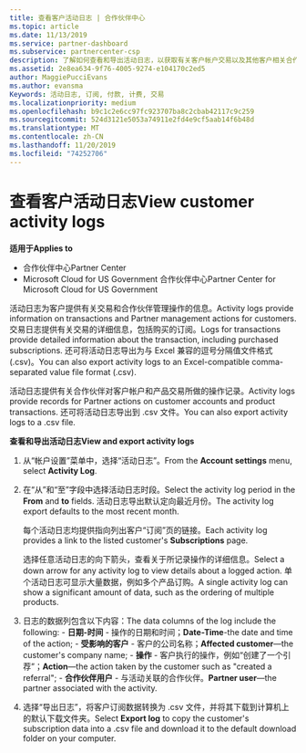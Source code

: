 ```yaml
---
title: 查看客户活动日志 | 合作伙伴中心
ms.topic: article
ms.date: 11/13/2019
ms.service: partner-dashboard
ms.subservice: partnercenter-csp
description: 了解如何查看和导出活动日志，以获取有关客户帐户交易以及其他客户相关合作伙伴管理活动的见解。
ms.assetid: 2e8ea634-9f76-4005-9274-e104170c2ed5
author: MaggiePucciEvans
ms.author: evansma
Keywords: 活动日志, 订阅, 付款, 计费, 交易
ms.localizationpriority: medium
ms.openlocfilehash: b9c1c2e6cc97fc923707ba8c2cbab42117c9c259
ms.sourcegitcommit: 524d3121e5053a74911e2fd4e9cf5aab14f6b48d
ms.translationtype: MT
ms.contentlocale: zh-CN
ms.lasthandoff: 11/20/2019
ms.locfileid: "74252706"
---
```

# <a name="view-customer-activity-logs"></a><span data-ttu-id="dd951-104">查看客户活动日志</span><span class="sxs-lookup"><span data-stu-id="dd951-104">View customer activity logs</span></span>

<span data-ttu-id="dd951-105">**适用于**</span><span class="sxs-lookup"><span data-stu-id="dd951-105">**Applies to**</span></span>

-  <span data-ttu-id="dd951-106">合作伙伴中心</span><span class="sxs-lookup"><span data-stu-id="dd951-106">Partner Center</span></span>
-  <span data-ttu-id="dd951-107">Microsoft Cloud for US Government 合作伙伴中心</span><span class="sxs-lookup"><span data-stu-id="dd951-107">Partner Center for Microsoft Cloud for US Government</span></span>


<span data-ttu-id="dd951-108">活动日志为客户提供有关交易和合作伙伴管理操作的信息。</span><span class="sxs-lookup"><span data-stu-id="dd951-108">Activity logs provide information on transactions and Partner management actions for customers.</span></span> <span data-ttu-id="dd951-109">交易日志提供有关交易的详细信息，包括购买的订阅。</span><span class="sxs-lookup"><span data-stu-id="dd951-109">Logs for transactions provide detailed information about the transaction, including purchased subscriptions.</span></span> <span data-ttu-id="dd951-110">还可将活动日志导出为与 Excel 兼容的逗号分隔值文件格式 (.csv)。</span><span class="sxs-lookup"><span data-stu-id="dd951-110">You can also export activity logs to an Excel-compatible comma-separated value file format (.csv).</span></span>

<span data-ttu-id="dd951-111">活动日志提供有关合作伙伴对客户帐户和产品交易所做的操作记录。</span><span class="sxs-lookup"><span data-stu-id="dd951-111">Activity logs provide records for Partner actions on customer accounts and product transactions.</span></span> <span data-ttu-id="dd951-112">还可将活动日志导出到 .csv 文件。</span><span class="sxs-lookup"><span data-stu-id="dd951-112">You can also export activity logs to a .csv file.</span></span>

<span data-ttu-id="dd951-113">**查看和导出活动日志**</span><span class="sxs-lookup"><span data-stu-id="dd951-113">**View and export activity logs**</span></span>

1.  <span data-ttu-id="dd951-114">从“帐户设置”菜单中，选择“活动日志”。</span><span class="sxs-lookup"><span data-stu-id="dd951-114">From the **Account settings** menu, select **Activity Log**.</span></span>
2.  <span data-ttu-id="dd951-115">在“从”和“至”字段中选择活动日志时段。</span><span class="sxs-lookup"><span data-stu-id="dd951-115">Select the activity log period in the **From** and **to** fields.</span></span> <span data-ttu-id="dd951-116">活动日志导出默认定向最近月份。</span><span class="sxs-lookup"><span data-stu-id="dd951-116">The activity log export defaults to the most recent month.</span></span>

    <span data-ttu-id="dd951-117">每个活动日志均提供指向列出客户“订阅”页的链接。</span><span class="sxs-lookup"><span data-stu-id="dd951-117">Each activity log provides a link to the listed customer's **Subscriptions** page.</span></span>

    <span data-ttu-id="dd951-118">选择任意活动日志的向下箭头，查看关于所记录操作的详细信息。</span><span class="sxs-lookup"><span data-stu-id="dd951-118">Select a down arrow for any activity log to view details about a logged action.</span></span> <span data-ttu-id="dd951-119">单个活动日志可显示大量数据，例如多个产品订购。</span><span class="sxs-lookup"><span data-stu-id="dd951-119">A single activity log can show a significant amount of data, such as the ordering of multiple products.</span></span>

3.   <span data-ttu-id="dd951-120">日志的数据列包含以下内容：</span><span class="sxs-lookup"><span data-stu-id="dd951-120">The data columns of the log include the following:</span></span>
    -   <span data-ttu-id="dd951-121">**日期-时间** - 操作的日期和时间；</span><span class="sxs-lookup"><span data-stu-id="dd951-121">**Date-Time**-the date and time of the action;</span></span>
    -   <span data-ttu-id="dd951-122">**受影响的客户** - 客户的公司名称；</span><span class="sxs-lookup"><span data-stu-id="dd951-122">**Affected customer**—the customer's company name;</span></span>
    -   <span data-ttu-id="dd951-123">**操作** - 客户执行的操作，例如“创建了一个引荐”；</span><span class="sxs-lookup"><span data-stu-id="dd951-123">**Action**—the action taken by the customer such as "created a referral";</span></span>
    -   <span data-ttu-id="dd951-124">**合作伙伴用户** - 与活动关联的合作伙伴。</span><span class="sxs-lookup"><span data-stu-id="dd951-124">**Partner user**—the partner associated with the activity.</span></span>

4.  <span data-ttu-id="dd951-125">选择“导出日志”，将客户订阅数据转换为 .csv 文件，并将其下载到计算机上的默认下载文件夹。</span><span class="sxs-lookup"><span data-stu-id="dd951-125">Select **Export log** to copy the customer's subscription data into a .csv file and download it to the default download folder on your computer.</span></span>
    
 

 



